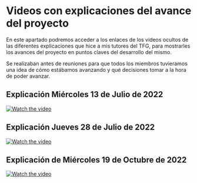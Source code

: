 # Videos con explicaciones del avance del proyecto
En este apartado podremos acceder a los enlaces de los videos ocultos de las diferentes explicaciones que hice a mis tutores del TFG, para mostrarles los avances del proyecto en puntos claves del desarrollo del mismo.

Se realizaban antes de reuniones para que todos los miembros tuvieramos una idea de cómo estábamos avanzando y qué decisiones tomar a la hora de poder avanzar.

## Explicación Miércoles 13 de Julio de 2022

[![Watch the video](https://img.youtube.com/vi/ylTHSLqLYRE/0.jpg)](https://youtu.be/ylTHSLqLYRE)

## Explicación Jueves 28 de Julio de 2022

[![Watch the video](https://img.youtube.com/vi/E95r3Feg8yg/0.jpg)](https://youtu.be/E95r3Feg8yg)

## Explicación de Miércoles 19 de Octubre de 2022

[![Watch the video](https://img.youtube.com/vi/8AJAaWcMC_E/0.jpg)](https://youtu.be/8AJAaWcMC_E)